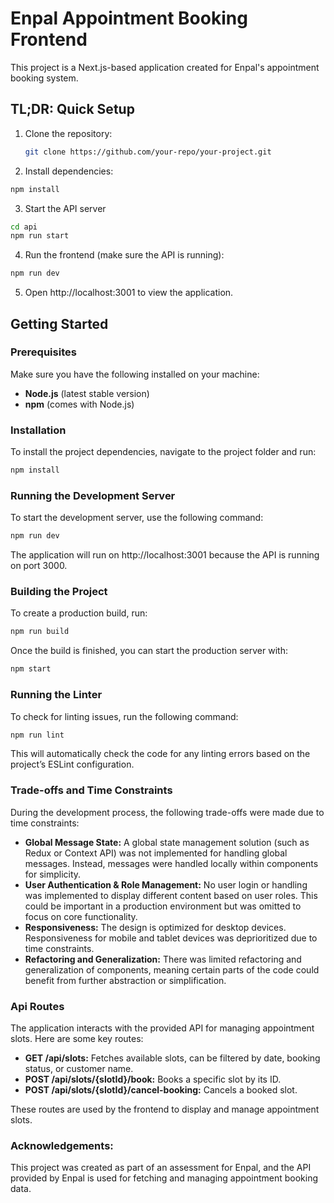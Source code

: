 # Enpal Appointment Booking Frontend

This project is a Next.js-based application created for Enpal's appointment booking system.

## TL;DR: Quick Setup

1. Clone the repository:
   ```bash
   git clone https://github.com/your-repo/your-project.git
   ```
2. Install dependencies:

```bash
npm install
```
3. Start the API server

```bash
cd api
npm run start
```

4. Run the frontend (make sure the API is running):

```bash
npm run dev
```

5. Open http://localhost:3001 to view the application.

## Getting Started

### Prerequisites

Make sure you have the following installed on your machine:

- **Node.js** (latest stable version)
- **npm** (comes with Node.js)

### Installation

To install the project dependencies, navigate to the project folder and run:

```bash
npm install
```

### Running the Development Server

To start the development server, use the following command:

```bash
npm run dev
```

The application will run on http://localhost:3001 because the API is running on port 3000.

### Building the Project

To create a production build, run:

```bash
npm run build
``` 
Once the build is finished, you can start the production server with:

```bash
npm start
``` 

### Running the Linter

To check for linting issues, run the following command:

```bash
npm run lint
```

This will automatically check the code for any linting errors based on the project’s ESLint configuration.

### Trade-offs and Time Constraints

During the development process, the following trade-offs were made due to time constraints:

- **Global Message State:** A global state management solution (such as Redux or Context API) was not implemented for handling global messages. Instead, messages were handled locally within components for simplicity.
- **User Authentication & Role Management:** No user login or handling was implemented to display different content based on user roles. This could be important in a production environment but was omitted to focus on core functionality.
- **Responsiveness:** The design is optimized for desktop devices. Responsiveness for mobile and tablet devices was deprioritized due to time constraints.
- **Refactoring and Generalization:** There was limited refactoring and generalization of components, meaning certain parts of the code could benefit from further abstraction or simplification.

### Api Routes

The application interacts with the provided API for managing appointment slots. Here are some key routes:

- **GET /api/slots:** Fetches available slots, can be filtered by date, booking status, or customer name.
- **POST /api/slots/{slotId}/book:** Books a specific slot by its ID.
- **POST /api/slots/{slotId}/cancel-booking:** Cancels a booked slot.

These routes are used by the frontend to display and manage appointment slots.

### Acknowledgements:

This project was created as part of an assessment for Enpal, and the API provided by Enpal is used for fetching and managing appointment booking data.
